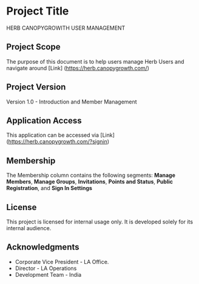 # Project Title
HERB CANOPYGROWITH USER MANAGEMENT

## Project Scope

The purpose of this document is to help users manage Herb Users and navigate around [Link] (https://herb.canopygrowth.com/)

## Project Version

Version 1.0 - Introduction and Member Management

## Application Access

This application can be accessed via [Link] (https://herb.canopygrowth.com/?signin) 

## Membership

The Membership column contains the following segments: **Manage Members**, **Manage Groups**, **Invitations**, **Points and Status**, **Public Registration**, and **Sign In Settings**

## License

This project is licensed for internal usage only. It is developed solely for its internal audience. 

## Acknowledgments

* Corporate Vice President - LA Office. 
* Director - LA Operations
* Development Team - India

